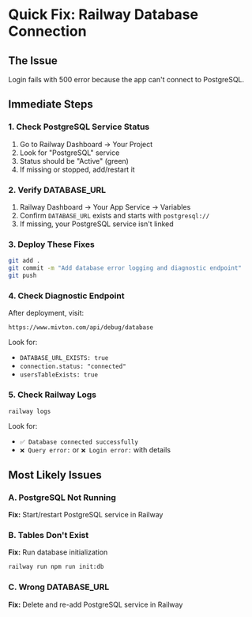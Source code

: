 # Quick Fix: Railway Database Connection

## The Issue
Login fails with 500 error because the app can't connect to PostgreSQL.

## Immediate Steps

### 1. Check PostgreSQL Service Status
1. Go to Railway Dashboard → Your Project
2. Look for "PostgreSQL" service
3. Status should be "Active" (green)
4. If missing or stopped, add/restart it

### 2. Verify DATABASE_URL
1. Railway Dashboard → Your App Service → Variables
2. Confirm `DATABASE_URL` exists and starts with `postgresql://`
3. If missing, your PostgreSQL service isn't linked

### 3. Deploy These Fixes
```bash
git add .
git commit -m "Add database error logging and diagnostic endpoint"
git push
```

### 4. Check Diagnostic Endpoint
After deployment, visit:
```
https://www.mivton.com/api/debug/database
```

Look for:
- `DATABASE_URL_EXISTS: true`
- `connection.status: "connected"`
- `usersTableExists: true`

### 5. Check Railway Logs
```bash
railway logs
```

Look for:
- `✅ Database connected successfully`
- `❌ Query error:` or `❌ Login error:` with details

## Most Likely Issues

### A. PostgreSQL Not Running
**Fix:** Start/restart PostgreSQL service in Railway

### B. Tables Don't Exist
**Fix:** Run database initialization
```bash
railway run npm run init:db
```

### C. Wrong DATABASE_URL
**Fix:** Delete and re-add PostgreSQL service in Railway
